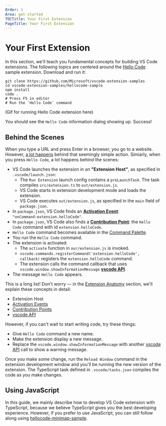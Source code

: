 ```yaml
---
Order: 1
Area: get-started
TOCTitle: Your First Extension
PageTitle: Your First Extension
---
```


# Your First Extension

In this section, we'll teach you fundamental concepts for building VS Code extensions. The following topics are centered around the [Hello Code](https://github.com/Microsoft/vscode-extension-samples/tree/ext-docs/hellocode-sample) sample extension. Download and run it:

```
git clone https://github.com/Microsoft/vscode-extension-samples
cd vscode-extension-samples/hellocode-sample
npm install
code .
# Press F5 in editor
# Run the `Hello Code` command
```

(Gif for running Hello Code extension here)

You should see the `Hello Code` information dialog showing up. Success!

## Behind the Scenes

When you type a URL and press Enter in a browser, you go to a website. However, [a lot happens](https://github.com/alex/what-happens-when) behind that seemingly simple action. Simiarly, when you press `Hello Code`, a lot happens behind the scenes:

- VS Code launches the extension in an **"Extension Host"**, as specified in `.vscode/launch.json`:
  - The `Run Extension` launch config contains a `preLaunchTask`. The task compiles `src/extension.ts` to `out/extension.js`.
  - VS Code starts in extension development mode and loads the extension.
  - VS Code executes `out/extension.js`, as specified in the `main` field of `package.json`.
- In `package.json`, VS Code finds an **[Activation Event](/api/references/activation-events)**: `"onCommand:extension.helloCode"`.
- In `package.json`, VS Code also finds a **[Contribution Point](/api/references/contribution-points)**: the `Hello Code` command with id `extension.helloCode`.
- `Hello Code` command becomes available in the [Command Palette](/docs/getstarted/userinterface#_command-palette).
- You run the `Hello Code` command.
- The extension is activated:
  - The `activate` function in `our/extension.js` is invoked.
  - `vscode.commands.registerCommand('extension.helloCode', callback)` registers the `extension.helloCode` command.
  - The extension calls the command callback that uses `vscode.window.showInformationMessage` **[vscode API](/api/references/vscode-api)**.
- The message `Hello Code` appears.

This is a long list! Don't worry — in the [Extension Anatomy](/api/getting-started/extension-anatomy) section, we'll explain these concepts in detail:

- Extension Host
- [Activation Events](/api/references/activation-events)
- [Contribution Points](/api/references/contribution-points)
- [vscode API](/api/references/vscode-api)

However, if you can't wait to start writing code, try these things:

- Give `Hello Code` command a new name.
- Make the extension display a new message.
- Replace the `vscode.window.showInformationMessage` with another [vscode API](/api/references/vscode-api) call to show a warning message.

Once you make some change, run the `Reload Window` command in the extension development window and you'll be running the new version of the extension. The TypeScript task defined in `.vscode/tasks.json` compiles the code as you make changes.

## Using JavaScript

In this guide, we mainly describe how to develop VS Code extension with TypeScript, because we believe TypeScript gives you the best developing experience. However, if you prefer to use JavaScript, you can still follow along using [hellocode-minimap-sample](https://github.com/Microsoft/vscode-extension-samples/tree/ext-docs/hellocode-minimal-sample).